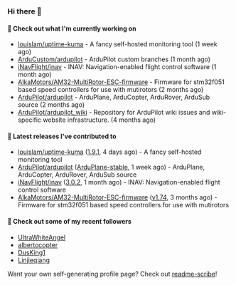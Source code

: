 ### Hi there 👋

#### 👷 Check out what I'm currently working on

- [louislam/uptime-kuma](https://github.com/louislam/uptime-kuma) - A fancy self-hosted monitoring tool (1 week ago)
- [ArduCustom/ardupilot](https://github.com/ArduCustom/ardupilot) - ArduPilot custom branches (1 month ago)
- [iNavFlight/inav](https://github.com/iNavFlight/inav) - INAV: Navigation-enabled flight control software (1 month ago)
- [AlkaMotors/AM32-MultiRotor-ESC-firmware](https://github.com/AlkaMotors/AM32-MultiRotor-ESC-firmware) - Firmware for stm32f051 based speed controllers for use with mutirotors (2 months ago)
- [ArduPilot/ardupilot](https://github.com/ArduPilot/ardupilot) - ArduPlane, ArduCopter, ArduRover, ArduSub source (2 months ago)
- [ArduPilot/ardupilot_wiki](https://github.com/ArduPilot/ardupilot_wiki) - Repository for ArduPilot wiki issues and wiki-specific website infrastructure. (4 months ago)

#### 🔭 Latest releases I've contributed to

- [louislam/uptime-kuma](https://github.com/louislam/uptime-kuma) ([1.9.1](https://github.com/louislam/uptime-kuma/releases/tag/1.9.1), 4 days ago) - A fancy self-hosted monitoring tool
- [ArduPilot/ardupilot](https://github.com/ArduPilot/ardupilot) ([ArduPlane-stable](https://github.com/ArduPilot/ardupilot/releases/tag/ArduPlane-stable), 1 week ago) - ArduPlane, ArduCopter, ArduRover, ArduSub source
- [iNavFlight/inav](https://github.com/iNavFlight/inav) ([3.0.2](https://github.com/iNavFlight/inav/releases/tag/3.0.2), 1 month ago) - INAV: Navigation-enabled flight control software
- [AlkaMotors/AM32-MultiRotor-ESC-firmware](https://github.com/AlkaMotors/AM32-MultiRotor-ESC-firmware) ([v1.74](https://github.com/AlkaMotors/AM32-MultiRotor-ESC-firmware/releases/tag/v1.74), 3 months ago) - Firmware for stm32f051 based speed controllers for use with mutirotors

#### 👯 Check out some of my recent followers

- [UltraWhiteAngel](https://github.com/UltraWhiteAngel)
- [albertocopter](https://github.com/albertocopter)
- [DusKing1](https://github.com/DusKing1)
- [Linjieqiang](https://github.com/Linjieqiang)

Want your own self-generating profile page? Check out [readme-scribe](https://github.com/muesli/readme-scribe)!
